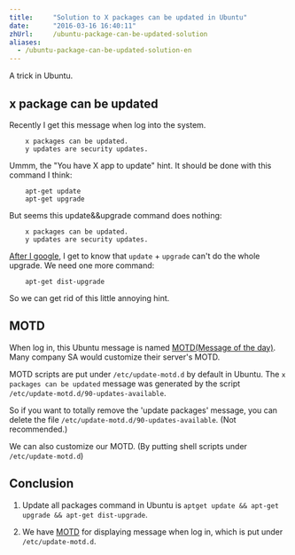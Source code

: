 ```yaml
---
title:     "Solution to X packages can be updated in Ubuntu"
date:      "2016-03-16 16:40:11"
zhUrl:     /ubuntu-package-can-be-updated-solution
aliases:
  - /ubuntu-package-can-be-updated-solution-en
---
```


A trick in Ubuntu.

<!--more-->


## x package can be updated

Recently I get this message when log into the system.

```
    x packages can be updated.
    y updates are security updates.
```

Ummm, the "You have X app to update" hint.
It should be done with this command I think:

```
    apt-get update
    apt-get upgrade
```

But seems this update&&upgrade command does nothing:

```
    x packages can be updated.
    y updates are security updates.
```

[After I google][dist-upgrade],
I get to know that `update` + `upgrade` can't do the whole upgrade.
We need one more command:

```
    apt-get dist-upgrade
```

So we can get rid of this little annoying hint.


## MOTD

When log in, this Ubuntu message is named
[MOTD(Message of the day)][motd].
Many company SA would customize their server's MOTD.

MOTD scripts are put under `/etc/update-motd.d` by default in Ubuntu.
The `x packages can be updated` message was generated by
the script `/etc/update-motd.d/90-updates-available`.

So if you want to totally remove the 'update packages' message,
you can delete the file `/etc/update-motd.d/90-updates-available`.
(Not recommended.)

We can also customize our MOTD.
(By putting shell scripts under `/etc/update-motd.d`)

## Conclusion

1. Update all packages command in Ubuntu is `aptget update && apt-get upgrade && apt-get dist-upgrade`.

2. We have [MOTD][motd] for displaying message when log in, which is put under `/etc/update-motd.d`.

[dist-upgrade]: https://ubuntuforums.org/showthread.php?t=1222909
[motd]: https://en.wikipedia.org/wiki/Motd_(Unix)
